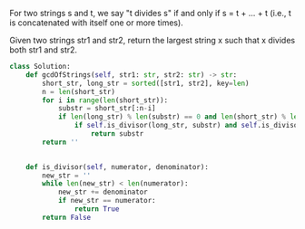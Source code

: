 For two strings s and t, we say "t divides s" if and only if s = t + ... + t (i.e., t is concatenated with itself one or more times).

Given two strings str1 and str2, return the largest string x such that x divides both str1 and str2.

```Python
class Solution:
    def gcdOfStrings(self, str1: str, str2: str) -> str:
        short_str, long_str = sorted([str1, str2], key=len)
        n = len(short_str)
        for i in range(len(short_str)):
            substr = short_str[:n-i]
            if len(long_str) % len(substr) == 0 and len(short_str) % len(substr) == 0:
                if self.is_divisor(long_str, substr) and self.is_divisor(short_str, substr):
                    return substr
        return ''

            
    def is_divisor(self, numerator, denominator):
        new_str = ''
        while len(new_str) < len(numerator):
            new_str += denominator
            if new_str == numerator:
                return True
        return False
```
